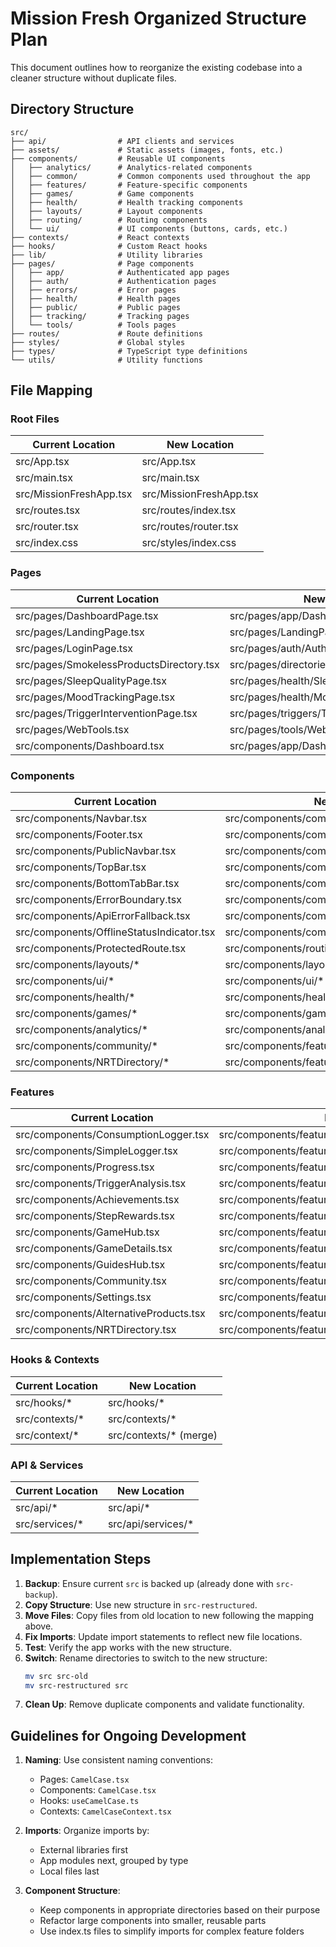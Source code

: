 # Mission Fresh Organized Structure Plan

This document outlines how to reorganize the existing codebase into a cleaner structure without duplicate files.

## Directory Structure

```
src/
├── api/                # API clients and services
├── assets/             # Static assets (images, fonts, etc.)
├── components/         # Reusable UI components
│   ├── analytics/      # Analytics-related components
│   ├── common/         # Common components used throughout the app
│   ├── features/       # Feature-specific components
│   ├── games/          # Game components
│   ├── health/         # Health tracking components
│   ├── layouts/        # Layout components
│   ├── routing/        # Routing components
│   └── ui/             # UI components (buttons, cards, etc.)
├── contexts/           # React contexts
├── hooks/              # Custom React hooks
├── lib/                # Utility libraries
├── pages/              # Page components
│   ├── app/            # Authenticated app pages
│   ├── auth/           # Authentication pages
│   ├── errors/         # Error pages
│   ├── health/         # Health pages
│   ├── public/         # Public pages
│   ├── tracking/       # Tracking pages
│   └── tools/          # Tools pages
├── routes/             # Route definitions
├── styles/             # Global styles
├── types/              # TypeScript type definitions
└── utils/              # Utility functions
```

## File Mapping

### Root Files

| Current Location | New Location |
|------------------|-------------|
| src/App.tsx | src/App.tsx |
| src/main.tsx | src/main.tsx |
| src/MissionFreshApp.tsx | src/MissionFreshApp.tsx |
| src/routes.tsx | src/routes/index.tsx |
| src/router.tsx | src/routes/router.tsx |
| src/index.css | src/styles/index.css |

### Pages

| Current Location | New Location |
|------------------|-------------|
| src/pages/DashboardPage.tsx | src/pages/app/Dashboard.tsx |
| src/pages/LandingPage.tsx | src/pages/LandingPage.tsx |
| src/pages/LoginPage.tsx | src/pages/auth/AuthPage.tsx |
| src/pages/SmokelessProductsDirectory.tsx | src/pages/directories/SmokelessProducts.tsx |
| src/pages/SleepQualityPage.tsx | src/pages/health/SleepQuality.tsx |
| src/pages/MoodTrackingPage.tsx | src/pages/health/MoodTracking.tsx |
| src/pages/TriggerInterventionPage.tsx | src/pages/triggers/TriggerIntervention.tsx |
| src/pages/WebTools.tsx | src/pages/tools/WebTools.tsx |
| src/components/Dashboard.tsx | src/pages/app/Dashboard.tsx |

### Components

| Current Location | New Location |
|------------------|-------------|
| src/components/Navbar.tsx | src/components/common/Navbar.tsx |
| src/components/Footer.tsx | src/components/common/Footer.tsx |
| src/components/PublicNavbar.tsx | src/components/common/PublicNavbar.tsx |
| src/components/TopBar.tsx | src/components/common/TopBar.tsx |
| src/components/BottomTabBar.tsx | src/components/common/BottomTabBar.tsx |
| src/components/ErrorBoundary.tsx | src/components/common/ErrorBoundary.tsx |
| src/components/ApiErrorFallback.tsx | src/components/common/ApiErrorFallback.tsx |
| src/components/OfflineStatusIndicator.tsx | src/components/common/OfflineStatusIndicator.tsx |
| src/components/ProtectedRoute.tsx | src/components/routing/ProtectedRoute.tsx |
| src/components/layouts/* | src/components/layouts/* |
| src/components/ui/* | src/components/ui/* |
| src/components/health/* | src/components/health/* |
| src/components/games/* | src/components/games/* |
| src/components/analytics/* | src/components/analytics/* |
| src/components/community/* | src/components/features/community/* |
| src/components/NRTDirectory/* | src/components/features/nrt-directory/* |

### Features

| Current Location | New Location |
|------------------|-------------|
| src/components/ConsumptionLogger.tsx | src/components/features/tracking/ConsumptionLogger.tsx |
| src/components/SimpleLogger.tsx | src/components/features/tracking/SimpleLogger.tsx |
| src/components/Progress.tsx | src/components/features/tracking/Progress.tsx |
| src/components/TriggerAnalysis.tsx | src/components/features/triggers/TriggerAnalysis.tsx |
| src/components/Achievements.tsx | src/components/features/achievements/Achievements.tsx |
| src/components/StepRewards.tsx | src/components/features/rewards/StepRewards.tsx |
| src/components/GameHub.tsx | src/components/features/games/GameHub.tsx |
| src/components/GameDetails.tsx | src/components/features/games/GameDetails.tsx |
| src/components/GuidesHub.tsx | src/components/features/guides/GuidesHub.tsx |
| src/components/Community.tsx | src/components/features/community/Community.tsx |
| src/components/Settings.tsx | src/components/features/settings/Settings.tsx |
| src/components/AlternativeProducts.tsx | src/components/features/products/AlternativeProducts.tsx |
| src/components/NRTDirectory.tsx | src/components/features/products/NRTDirectory.tsx |

### Hooks & Contexts

| Current Location | New Location |
|------------------|-------------|
| src/hooks/* | src/hooks/* |
| src/contexts/* | src/contexts/* |
| src/context/* | src/contexts/* (merge) |

### API & Services

| Current Location | New Location |
|------------------|-------------|
| src/api/* | src/api/* |
| src/services/* | src/api/services/* |

## Implementation Steps

1. **Backup**: Ensure current `src` is backed up (already done with `src-backup`).
2. **Copy Structure**: Use new structure in `src-restructured`.
3. **Move Files**: Copy files from old location to new following the mapping above.
4. **Fix Imports**: Update import statements to reflect new file locations.
5. **Test**: Verify the app works with the new structure.
6. **Switch**: Rename directories to switch to the new structure:
   ```bash
   mv src src-old
   mv src-restructured src
   ```
7. **Clean Up**: Remove duplicate components and validate functionality.

## Guidelines for Ongoing Development

1. **Naming**: Use consistent naming conventions:
   - Pages: `CamelCase.tsx`
   - Components: `CamelCase.tsx`
   - Hooks: `useCamelCase.ts`
   - Contexts: `CamelCaseContext.tsx`

2. **Imports**: Organize imports by:
   - External libraries first
   - App modules next, grouped by type
   - Local files last

3. **Component Structure**:
   - Keep components in appropriate directories based on their purpose
   - Refactor large components into smaller, reusable parts
   - Use index.ts files to simplify imports for complex feature folders 